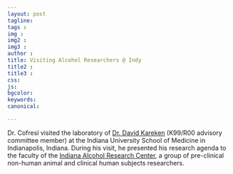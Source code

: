 ```yaml
---
layout: post
tagline: 
tags : 
img : 
img2 :
img3 : 
author : 
title: Visiting Alcohol Researchers @ Indy 
title2 : 
title3 : 
css: 
js: 
bgcolor: 
keywords: 
canonical:

---
```


Dr. Cofresí visited the laboratory of [Dr. David Kareken](https://medicine.iu.edu/faculty/1901/kareken-david) (K99/R00 advisory committee member) at the Indiana University School of Medicine in Indianapolis, Indiana. During his visit, he presented his research agenda to the faculty of the [Indiana Alcohol Research Center](https://medicine.iu.edu/neurology/research/alcohol), a group of pre-clinical non-human animal and clinical human subjects researchers. 
